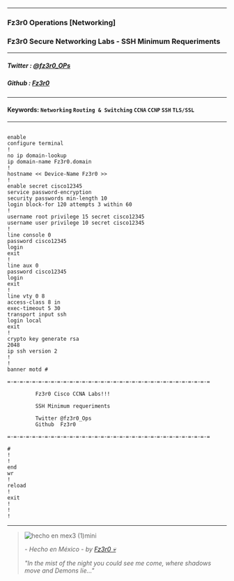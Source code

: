 
---

### Fz3r0 Operations  [Networking]

### Fz3r0 Secure Networking Labs - SSH Minimum Requeriments

---

##### Twitter  : [@fz3r0_OPs](https://twitter.com/Fz3r0_OPs) 
##### Github  : [Fz3r0](https://github.com/fz3r0) 

---

#### Keywords: `Networking` `Routing & Switching` `CCNA` `CCNP` `SSH` `TLS/SSL`

---

```

enable
configure terminal 
!
no ip domain-lookup
ip domain-name Fz3r0.domain
!
hostname << Device-Name Fz3r0 >>
!
enable secret cisco12345
service password-encryption
security passwords min-length 10
login block-for 120 attempts 3 within 60
!
username root privilege 15 secret cisco12345
username user privilege 10 secret cisco12345
!
line console 0
password cisco12345
login
exit
!
line aux 0
password cisco12345
login
exit
!
line vty 0 8
access-class 8 in
exec-timeout 5 30
transport input ssh
login local
exit
!
crypto key generate rsa
2048
ip ssh version 2
!
!
banner motd #

=-=-=-=-=-=-=-=-=-=-=-=-=-=-=-=-=-=-=-=-=-=-=-=-=-=-=-=-=-=-=-=-=

         Fz3r0 Cisco CCNA Labs!!!
         
         SSH Minimum requeriments
           
         Twitter @fz3r0_Ops
         Github  Fz3r0  

=-=-=-=-=-=-=-=-=-=-=-=-=-=-=-=-=-=-=-=-=-=-=-=-=-=-=-=-=-=-=-=-=

#
!
!
end
wr
!
reload
!
exit
!
!
!

```

---

> ![hecho en mex3 (1)mini](https://user-images.githubusercontent.com/94720207/163919294-2754caa3-c98c-4df3-b782-00703e4d3343.png)
>
> _- Hecho en México - by [Fz3r0 💀](https://github.com/Fz3r0/)_ 
>
> _"In the mist of the night you could see me come, where shadows move and Demons lie..."_ 
